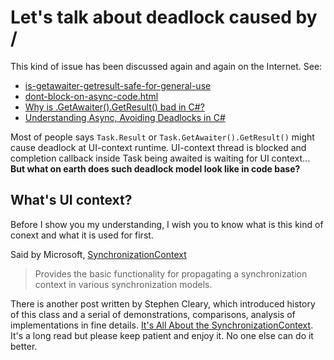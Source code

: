 # Let's talk about deadlock caused by /

This kind of issue has been discussed again and again on the Internet. See:

- [is-getawaiter-getresult-safe-for-general-use](https://stackoverflow.com/questions/39007006/is-getawaiter-getresult-safe-for-general-use)
- [dont-block-on-async-code.html](https://blog.stephencleary.com/2012/07/dont-block-on-async-code.html)
- [Why is .GetAwaiter().GetResult() bad in C#?](https://www.nikouusitalo.com/blog/why-is-getawaiter-getresult-bad-in-c/)
- [Understanding Async, Avoiding Deadlocks in C#](https://medium.com/rubrikkgroup/understanding-async-avoiding-deadlocks-e41f8f2c6f5d)

Most of people says `Task.Result` or `Task.GetAwaiter().GetResult()` might cause deadlock at UI-context runtime. UI-context thread is blocked and completion callback inside Task being awaited is waiting for UI context... **But what on earth does such deadlock model look like in code base?**

## What's UI context?

Before I show you my understanding, I wish you to know what is this kind of conext and what it is used for first.

Said by Microsoft, [SynchronizationContext](https://learn.microsoft.com/en-us/dotnet/api/system.threading.synchronizationcontext?view=net-7.0)

> Provides the basic functionality for propagating a synchronization context in various synchronization models.

There is another post written by Stephen Cleary, which introduced history of this class and a serial of demonstrations, comparisons, analysis of implementations in fine details. [It's All About the SynchronizationContext](https://learn.microsoft.com/en-us/archive/msdn-magazine/2011/february/msdn-magazine-parallel-computing-it-s-all-about-the-synchronizationcontext). It's a long read but please keep patient and enjoy it. No one else can do it better.
